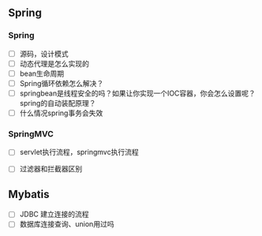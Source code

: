 ## Spring

### Spring
- [ ] 源码，设计模式
- [ ] 动态代理是怎么实现的
- [ ] bean生命周期
- [ ] Spring循环依赖怎么解决？
- [ ] springbean是线程安全的吗？如果让你实现一个IOC容器，你会怎么设置呢？spring的自动装配原理？
- [ ] 什么情况spring事务会失效

### SpringMVC
- [ ] servlet执行流程，springmvc执行流程
- [ ] 过滤器和拦截器区别


## Mybatis
- [ ] JDBC 建立连接的流程
- [ ] 数据库连接查询、union用过吗